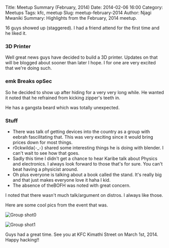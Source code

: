 Title: Meetup Summary (February, 2014)
Date: 2014-02-06 16:00
Category: Meetups
Tags: kfc, meetup
Slug: meetup-february-2014
Author: Njagi Mwaniki
Summary: Highlights from the February, 2014 meetup.

16 guys showed up (staggered). I had a friend attend for the first time and he liked it.

### 3D Printer

Well great news guys have decided to build a 3D printer. Updates on that will be blogged about sooner than later I hope. I for one are very excited that we're doing such.

### emk Breaks opSec

So he decided to show up after hiding for a very very long while. He wanted it noted that he refrained from kicking zipper's teeth in.

He has a gangsta beard which was totally unexpected.

### Stuff

* There was talk of getting devices into the country as a group with eebrah fascilitating that. This was very exciting since it would bring prices down for most things.
* r0ckwilda{-_-} shared some interesting things he is doing with blender. I can't wait to see how that goes.
* Sadly this time I didn't get a chance to hear Karibe talk about Physics and electronics. I always look forward to those that's for sure. You can't beat having a physicist around.
* Oh plus everyone is talking about a book called the stand. It's really big and that just makes everyone love it haha I kid.
* The absence of theBOFH was noted with great concern.

I noted that there wasn't much talk/argument on distros. I always like those.

Here are some cool pics from the event that was.

![Group shot0]({filename}/images/meetup-february-2014/meetup-february-2014-0.jpg "Nairobi GNU/Linux Users Group members")

![Group shot1]({filename}/images/meetup-february-2014/meetup-february-2014-1.jpg "Nairobi GNU/Linux Users Group members")

Guys had a great time. See you at KFC Kimathi Street on March 1st, 2014. Happy hacking!!

